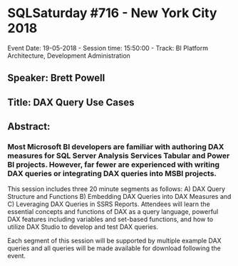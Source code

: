 # SQLSaturday #716 - New York City 2018
Event Date: 19-05-2018 - Session time: 15:50:00 - Track: BI Platform Architecture, Development  Administration
## Speaker: Brett Powell
## Title: DAX Query Use Cases
## Abstract:
### Most Microsoft BI developers are familiar with authoring DAX measures for SQL Server Analysis Services Tabular and Power BI projects. However, far fewer are experienced with writing DAX queries or integrating DAX queries into MSBI projects. 

This session includes three 20 minute segments as follows: A) DAX Query Structure and Functions B) Embedding DAX Queries into DAX Measures and C) Leveraging DAX Queries in SSRS Reports. Attendees will learn the essential concepts and functions of DAX as a query language, powerful DAX features including variables and set-based functions, and how to utilize DAX Studio to develop and test DAX queries.  

Each segment of this session will be supported by multiple example DAX queries and all queries will be made available for download following the event.
